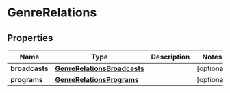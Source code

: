 
# GenreRelations

## Properties
Name | Type | Description | Notes
------------ | ------------- | ------------- | -------------
**broadcasts** | [**GenreRelationsBroadcasts**](GenreRelationsBroadcasts.md) |  |  [optional]
**programs** | [**GenreRelationsPrograms**](GenreRelationsPrograms.md) |  |  [optional]



